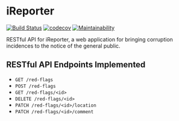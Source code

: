 iReporter 
==========
[![Build Status](https://travis-ci.com/Omulosi/iReporter.svg?branch=bg-record-model-tests-162368299)](https://travis-ci.com/Omulosi/iReporter)
[![codecov](https://codecov.io/gh/Omulosi/iReporter/branch/bg-record-model-tests-162368299/graph/badge.svg)](https://codecov.io/gh/Omulosi/iReporter)
[![Maintainability](https://api.codeclimate.com/v1/badges/a99a88d28ad37a79dbf6/maintainability)](https://codeclimate.com/github/codeclimate/codeclimate/maintainability)

RESTful API for iReporter, a web application for bringing corruption incidences to the notice of the general public.

## RESTful API Endpoints Implemented
* `GET /red-flags`
* `POST /red-flags`
* `GET /red-flags/<id>`
* `DELETE /red-flags/<id>`
* `PATCH /red-flags/<id>/location`
* `PATCH /red-flags/<id>/comment`